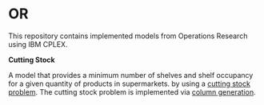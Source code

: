 # OR
This repository contains implemented models from Operations Research using IBM CPLEX.

**Cutting Stock**

A model that provides a minimum number of shelves and shelf occupancy for a given quantity of products in supermarkets. by using a [cutting stock problem](https://en.wikipedia.org/wiki/Cutting_stock_problem). The cutting stock problem is implemented via [column generation](https://en.wikipedia.org/wiki/Column_generation).
